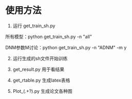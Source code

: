 # 使用方法

1. 运行 get_train_sh.py 

所有模型：python get_train_sh.py -n "all" 

DNM参数M讨论：python get_train_sh.py -n "ADNM" -m y

2. 运行生成的sh文件开始训练

3. get_result.py 用于看结果

4. get_rtable.py 生成latex表格

5. Plot_(.+?).py 生成论文各种图